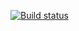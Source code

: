 [![Build status](https://ci.appveyor.com/api/projects/status/doqi6txhoenqe97r?svg=true)](https://ci.appveyor.com/project/StepOne63/api-ci)
